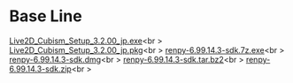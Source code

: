 # Base Line
[Live2D_Cubism_Setup_3.2.00_jp.exe](https://drive.google.com/file/d/1y0TcX17_bvpVQiKNe9YmIzxQjAqZD9A1/view?usp=sharing)<br \>
[Live2D_Cubism_Setup_3.2.00_jp.pkg](https://drive.google.com/file/d/15GvvMPA6VVonDiigJgm7w-uP-lWjQ0aW/view?usp=sharing)<br \>
[renpy-6.99.14.3-sdk.7z.exe](https://drive.google.com/file/d/1tETYKx2zSOTdRuSoCkz8ZrDZMvw4WSwc/view?usp=sharing)<br \>
[renpy-6.99.14.3-sdk.dmg](https://drive.google.com/file/d/1dfNui5Q5X50nQiql85A2UJA3z9Egr9zh/view?usp=sharing)<br \>
[renpy-6.99.14.3-sdk.tar.bz2](https://drive.google.com/file/d/1n0jaKHErcoWjGZPkFzOocFnxaUwp0KAw/view?usp=sharing)<br \>
[renpy-6.99.14.3-sdk.zip](https://drive.google.com/file/d/1lc4enC_iLRcExbgloSFDRCN2JQtU7s7o/view?usp=sharing)<br \>

